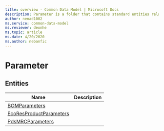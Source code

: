 ```yaml
---
title: overview - Common Data Model | Microsoft Docs
description: Parameter is a folder that contains standard entities related to the Common Data Model.
author: nenad1002
ms.service: common-data-model
ms.reviewer: deonhe
ms.topic: article
ms.date: 4/20/2020
ms.author: nebanfic
---
```


# Parameter


## Entities

|Name|Description|
|---|---|
|[BOMParameters](BOMParameters.md)||
|[EcoResProductParameters](EcoResProductParameters.md)||
|[PdsMRCParameters](PdsMRCParameters.md)||
